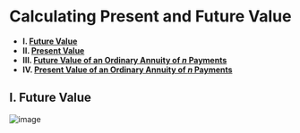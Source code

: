 # Calculating Present and Future Value

- **I. [Future Value](#i-future-value)**
- **II. [Present Value](#ii-present-value)**
- **III. [Future Value of an Ordinary Annuity of *n* Payments](#iii-future-value-of-an-ordinary-annuity)**
- **IV. [Present Value of an Ordinary Annuity of *n* Payments](#iv-present-value-of-an-ordinary-annuity)**

## I. Future Value
![image](https://user-images.githubusercontent.com/85560091/128620713-fb36a965-fbf5-4057-ae19-fa072cb2608d.png)
